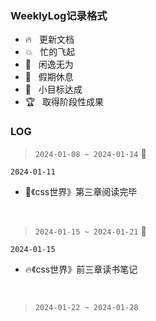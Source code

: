 
### WeeklyLog记录格式

- 🔥 &nbsp;&nbsp;更新文档
- 💥 &nbsp;&nbsp;忙的飞起
- 🦥 &nbsp;&nbsp;闲逸无为
- 🌴 &nbsp;&nbsp;假期休息
- 🌟 &nbsp;&nbsp;小目标达成
- 🏆 &nbsp;&nbsp;取得阶段性成果

### LOG

> `2024-01-08 ~ 2024-01-14`  🌟

`2024-01-11`
- 🌟《css世界》第三章阅读完毕

<br >

> `2024-01-15 ~ 2024-01-21`  🦥

`2024-01-15`
- 🔥《css世界》前三章读书笔记

<br >

> `2024-01-22 ~ 2024-01-28`  
